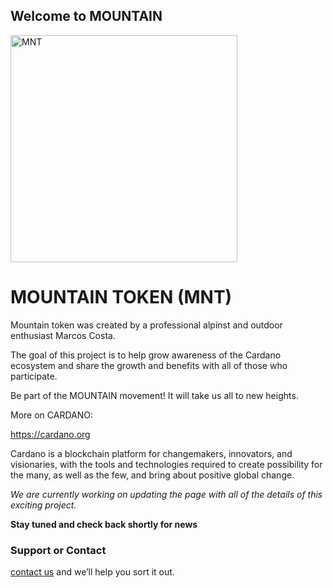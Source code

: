 ## Welcome to MOUNTAIN

<img width="363" alt="MNT" src="https://user-images.githubusercontent.com/34763646/144815261-41c816d5-a30d-432c-9c16-3930323cb106.png">

# MOUNTAIN TOKEN (MNT)



Mountain token was created by a professional alpinst and outdoor enthusiast Marcos Costa.

The goal of this project is to help grow awareness of the Cardano ecosystem and share the growth and benefits with all of those who participate. 

Be part of the MOUNTAIN movement! It will take us all to new heights.



<p dir='ltl' align='left'>
More on CARDANO:
  
https://cardano.org
  



Cardano is a blockchain platform for changemakers, innovators, and visionaries, with the tools and technologies required to create possibility for the many, as well as the few, and bring about positive global change.




<p>

*We are currently working on updating the page with all of the details of this exciting project.*
</p>



**Stay tuned and check back shortly for news**


### Support or Contact

[contact us](marcosncosta2@gmail.com) and we’ll help you sort it out.
